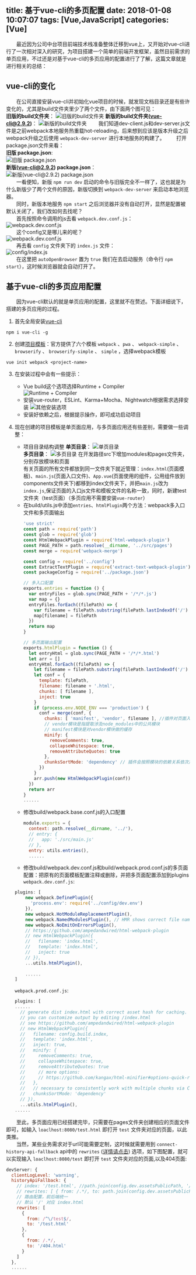 title: 基于vue-cli的多页配置
date: 2018-01-08 10:07:07
tags: [Vue,JavaScript]
categories: [Vue]
---
&emsp;&emsp;最近因为公司中台项目前端技术栈准备整体迁移到vue上，又开始对vue-cli进行了一次相对深入的研究，为项目搭建一个简单的前端开发框架，虽然目前需求的单页应用，不过还是对基于vue-cli的多页应用的配置进行了了解，这篇文章就是进行相关的总结：   
## vue-cli的变化
&emsp;&emsp;在公司直接安装vue-cli并初始化vue项目的时候，就发现文档目录还是有些许变化的，尤其是build文件夹里少了两个文件，由下面两个图可见：    
**旧版的build文件夹**：
![旧版的build文件夹](//ww1.sinaimg.cn/large/8c55dc23gy1fn8zj6462jj208e06idfs.jpg)
**新版的build文件夹(vue-cli@2.9.2)**：
![新版的build文件夹](//ww1.sinaimg.cn/large/8c55dc23gy1fn8zkcmz9mj209005mwef.jpg)
&emsp;&emsp;我们知道dev-client.js和dev-server.js文件是之前webpack本地服务热重载hot-reloading，后来想到应该是版本升级之后webpack升级之后使用 `webpack-dev-server` 进行本地服务的构建了。
&emsp;&emsp;打开package.json文件来看：     
**旧版 package.json**:    
![旧版 package.json](//ww1.sinaimg.cn/large/8c55dc23gy1fn90jo14erj20ey04mmx8.jpg)    
**新版(vue-cli@2.9.2) package.json**：    
![新版(vue-cli@2.9.2) package.json](//ww1.sinaimg.cn/large/8c55dc23gy1fn90k7tws1j20r904q0sv.jpg)    
&emsp;&emsp;一看便知，新版 `npm run dev` 启动的命令与旧版完全不一样了，这也就是为什么新版少了两个文件的原因，新版切换到 `webpack-dev-server` 来启动本地浏览器。    
&emsp;&emsp;同时，新版本地服务 `npm start` 之后浏览器并没有自动打开，显然是配置被默认关闭了，我们改如何去找呢？    
&emsp;&emsp;首先按照命令调用的js去看 `webpack.dev.conf.js`：    
![webpack.dev.conf.js](//ww1.sinaimg.cn/large/8c55dc23gy1fn90xjgspjj20q507jdge.jpg)    
&emsp;&emsp;这个config又是哪儿来的呢？    
![webpack.dev.conf.js](//ww1.sinaimg.cn/large/8c55dc23gy1fn90yjeqj1j20fc05lmxi.jpg)     
&emsp;&emsp;再去看 `config` 文件夹下的 `index.js` 文件：    
![config/index.js](//ww1.sinaimg.cn/large/8c55dc23gy1fn910lmdyqj20w80b4751.jpg)     
&emsp;&emsp;在这里把 `autoOpenBrowser` 置为 `true` 我们在去启动服务（命令行 `npm start`），这时候浏览器就会自动打开了。    
## 基于vue-cli的多页应用配置
&emsp;&emsp;因为vue-cli默认的就是单页应用的配置，这里就不在赘述。下面详细说下，搭建的多页应用的过程。
1. 首先全局安装[vue-cli](https://github.com/vuejs/vue-cli)    
```shell
npm i vue-cli -g
```
2. 创建[项目模板](https://github.com/vuejs-templates)：官方提供了六个模板 `webpack` 、`pwa` 、 `webpack-simple` 、 `browserify` 、 `browserify-simple` 、 `simple` ，选择webpack模板    
```shell
vue init webpack <project-name>
```
3. 在安装过程中会有一些提示：
    - Vue build这个选项选择Runtime + Compiler    
    ![Runtime + Compiler](//ww1.sinaimg.cn/large/8c55dc23gy1fn91ojm8bjj20v604st8y.jpg)
    - 安装vue-router，ESLint、Karma+Mocha、Nightwatch根据需求选择安装
    ![其他安装选项](//ww1.sinaimg.cn/large/8c55dc23gy1fn91otxqf5j20jh091t95.jpg)
    - 安装好依赖之后，根据提示操作，即可成功启动项目    
4. 现在创建的项目模板是单页面应用，与多页面应用还有些差别，需要做一些调整：
    - 项目目录结构调整
    **单页目录**：
    ![单页目录](//ww1.sinaimg.cn/large/8c55dc23gy1fn952pr92pj20a80dlmxb.jpg)    
    **多页目录**：
    ![多页目录](//ww1.sinaimg.cn/large/8c55dc23gy1fn9534vizsj20ah0gjt90.jpg)
    在开发路径src下增加modules和pages文件夹，分别存放模块和页面    
    有关页面的所有文件都放到同一文件夹下就近管理：`index.html`(页面模板)、`main.js`(页面入口文件)、`App.vue`(页面使用的组件，公用组件放到components文件夹下)都移到index文件夹下，并把`main.js`改为`index.js`,保证页面的入口js文件和模板文件的名称一致，同时，新建test文件夹（test页面）（多页应用不需要安装`vue-router`）    
    - 在build/utils.js中添加`entries`、`htmlPlugin`两个方法：webpack多入口文件和多页面输出    
        ```js
        'use strict'
        const path = require('path')
        const glob = require('glob')
        const HtmlWebpackPlugin = require('html-webpack-plugin')
        const PAGE_PATH = path.resolve(__dirname, '../src/pages')
        const merge = require('webpack-merge')

        const config = require('../config')
        const ExtractTextPlugin = require('extract-text-webpack-plugin')
        const packageConfig = require('../package.json')

        // 多入口配置
        exports.entries = function () {
          var entryFiles = glob.sync(PAGE_PATH + '/*/*.js')
          var map = {}
          entryFiles.forEach((filePath) => {
            var filename = filePath.substring(filePath.lastIndexOf('/') + 1, filePath.lastIndexOf('.'))
            map[filename] = filePath
          })
          return map
        }

        // 多页面输出配置
        exports.htmlPlugin = function () {
          let entryHtml = glob.sync(PAGE_PATH + '/*/*.html')
          let arr = []
          entryHtml.forEach((filePath) => {
            let filename = filePath.substring(filePath.lastIndexOf('/') + 1, filePath.lastIndexOf('.'))
            let conf = {
              template: filePath,
              filename: filename + '.html',
              chunks: [ filename ],
              inject: true
            }
            if (process.env.NODE_ENV === 'production') {
              conf = merge(conf, {
                chunks: [ 'manifest', 'vendor', filename ], //插件对页面入口文件(即js文件)的限定，如果不设置则会把整个项目下的所有入口文件全部引入
                // vendor模块是指提取涉及node_modules中的公共模块
                // manifest模块是对vendor模块做的缓存
                minify: {
                  removeComments: true,
                  collapseWhitespace: true,
                  removeAttributeQuotes: true
                },
                chunksSortMode: 'dependency' // 插件会按照模块的依赖关系依次加载，即：manifest，vendor，本页面入口，其他页面入口
              })
            }
            arr.push(new HtmlWebpackPlugin(conf))
          })
          return arr
        }
        ......
        ```
    - 修改build/webpack.base.conf.js的入口配置
        ```js
        module.exports = {
          context: path.resolve(__dirname, '../'),
          // entry: {
          //   app: './src/main.js'
          // },
          entry: utils.entries(),
          ......
        ```
    - 修改build/webpack.dev.conf.js和build/webpack.prod.conf.js的多页面配置：把原有的页面模板配置注释或删除，并把多页面配置添加到plugins    
    `webpack.dev.conf.js`:    
    ```js
    plugins: [
        new webpack.DefinePlugin({
          'process.env': require('../config/dev.env')
        }),
        new webpack.HotModuleReplacementPlugin(),
        new webpack.NamedModulesPlugin(), // HMR shows correct file names in console on update.
        new webpack.NoEmitOnErrorsPlugin(),
        // https://github.com/ampedandwired/html-webpack-plugin
        // new HtmlWebpackPlugin({
        //   filename: 'index.html',
        //   template: 'index.html',
        //   inject: true
        // }),
        ...utils.htmlPlugin(),
        
        ......
    ]
    ```

    `webpack.prod.conf.js`:
    ```js
    plugins: [
    ......
      // generate dist index.html with correct asset hash for caching.
      // you can customize output by editing /index.html
      // see https://github.com/ampedandwired/html-webpack-plugin
      // new HtmlWebpackPlugin({
      //   filename: config.build.index,
      //   template: 'index.html',
      //   inject: true,
      //   minify: {
      //     removeComments: true,
      //     collapseWhitespace: true,
      //     removeAttributeQuotes: true
      //     // more options:
      //     // https://github.com/kangax/html-minifier#options-quick-reference
      //   },
      //   // necessary to consistently work with multiple chunks via CommonsChunkPlugin
      //   chunksSortMode: 'dependency'
      // }),
      ...utils.htmlPlugin(),
    ......
    ```
&emsp;&emsp;至此，多页面应用已经搭建完毕，只需要在pages文件夹创建相应的页面文件即可，如输入 `loaclhost:8080/test.html` 即打开 `test` 文件夹对应的页面，以此类推。    
&emsp;&emsp;当然，某些业务需求对于url可能需要定制，这时候就需要用到 `connect-history-api-fallback` api中的 `rewrites` ([详情请点击](https://github.com/bripkens/connect-history-api-fallback#rewrites)) 选项，如下图配置，就可以实现输入 `loaclhost:8080/test` 即打开 `test` 文件夹对应的页面,以及404页面:    
```js
devServer: {
  clientLogLevel: 'warning',
  historyApiFallback: {
    // index: '/test.html', //path.join(config.dev.assetsPublicPath, '/test.html')
    // rewrites: [ { from: /.*/, to: path.join(config.dev.assetsPublicPath, '/index.html') } ]
    // 路由配置，前后端统一
    // 默认 '/' 对应 index.html
    rewrites: [
      {
        from: /^\/test$/,
        to: '/test.html'
      },
      {
        from: /.*/,
        to: '/404.html'
      }
    ]
  },
  ......
```